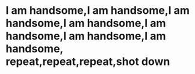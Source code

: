 # I am handsome,I am handsome,I am handsome,I am handsome,I am handsome,I am handsome,I am handsome, repeat,repeat,repeat,shot down
